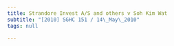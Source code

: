 ```yaml
---
title: Strandore Invest A/S and others v Soh Kim Wat
subtitle: "[2010] SGHC 151 / 14\_May\_2010"
tags: null

---
```


